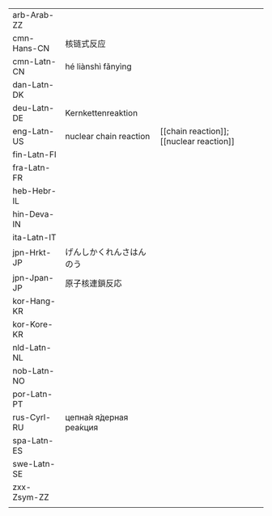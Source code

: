 | | | |
|-|-|-|
| arb-Arab-ZZ |  |  |
| cmn-Hans-CN | 核链式反应 |  |
| cmn-Latn-CN | hé liànshì fǎnyìng |  |
| dan-Latn-DK |  |  |
| deu-Latn-DE | Kernkettenreaktion |  |
| eng-Latn-US | nuclear chain reaction | [[chain reaction]]; [[nuclear reaction]] |
| fin-Latn-FI |  |  |
| fra-Latn-FR |  |  |
| heb-Hebr-IL |  |  |
| hin-Deva-IN |  |  |
| ita-Latn-IT |  |  |
| jpn-Hrkt-JP | げんしかくれんさはんのう |  |
| jpn-Jpan-JP | 原子核連鎖反応 |  |
| kor-Hang-KR |  |  |
| kor-Kore-KR |  |  |
| nld-Latn-NL |  |  |
| nob-Latn-NO |  |  |
| por-Latn-PT |  |  |
| rus-Cyrl-RU | цепна́я я́дерная реа́кция |  |
| spa-Latn-ES |  |  |
| swe-Latn-SE |  |  |
| zxx-Zsym-ZZ |  |  |
|  |  |  |
